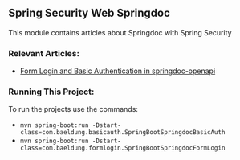 ## Spring Security Web Springdoc

This module contains articles about Springdoc with Spring Security 

### Relevant Articles: 
- [Form Login and Basic Authentication in springdoc-openapi](https://www.baeldung.com/springdoc-openapi-form-login-and-basic-authentication)

### Running This Project:

To run the projects use the commands:
- `mvn spring-boot:run -Dstart-class=com.baeldung.basicauth.SpringBootSpringdocBasicAuth`
- `mvn spring-boot:run -Dstart-class=com.baeldung.formlogin.SpringBootSpringdocFormLogin`

